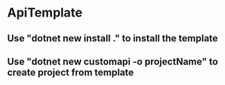 # ApiTemplate

## Use "dotnet new install ." to install the template

## Use "dotnet new customapi -o projectName" to create project from template
